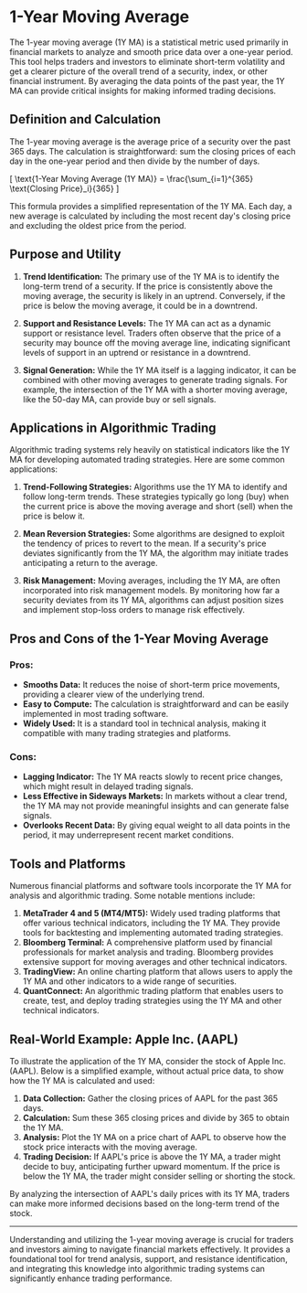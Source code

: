 # 1-Year Moving Average

The 1-year moving average (1Y MA) is a statistical metric used primarily in financial markets to analyze and smooth price data over a one-year period. This tool helps traders and investors to eliminate short-term volatility and get a clearer picture of the overall trend of a security, index, or other financial instrument. By averaging the data points of the past year, the 1Y MA can provide critical insights for making informed trading decisions.

## Definition and Calculation

The 1-year moving average is the average price of a security over the past 365 days. The calculation is straightforward: sum the closing prices of each day in the one-year period and then divide by the number of days.

\[
\text{1-Year Moving Average (1Y MA)} = \frac{\sum_{i=1}^{365} \text{Closing Price}_i}{365}
\]

This formula provides a simplified representation of the 1Y MA. Each day, a new average is calculated by including the most recent day's closing price and excluding the oldest price from the period.

## Purpose and Utility

1. **Trend Identification:** The primary use of the 1Y MA is to identify the long-term trend of a security. If the price is consistently above the moving average, the security is likely in an uptrend. Conversely, if the price is below the moving average, it could be in a downtrend.

2. **Support and Resistance Levels:** The 1Y MA can act as a dynamic support or resistance level. Traders often observe that the price of a security may bounce off the moving average line, indicating significant levels of support in an uptrend or resistance in a downtrend.

3. **Signal Generation:** While the 1Y MA itself is a lagging indicator, it can be combined with other moving averages to generate trading signals. For example, the intersection of the 1Y MA with a shorter moving average, like the 50-day MA, can provide buy or sell signals.

## Applications in Algorithmic Trading

Algorithmic trading systems rely heavily on statistical indicators like the 1Y MA for developing automated trading strategies. Here are some common applications:

1. **Trend-Following Strategies:** Algorithms use the 1Y MA to identify and follow long-term trends. These strategies typically go long (buy) when the current price is above the moving average and short (sell) when the price is below it.

2. **Mean Reversion Strategies:** Some algorithms are designed to exploit the tendency of prices to revert to the mean. If a security's price deviates significantly from the 1Y MA, the algorithm may initiate trades anticipating a return to the average.

3. **Risk Management:** Moving averages, including the 1Y MA, are often incorporated into risk management models. By monitoring how far a security deviates from its 1Y MA, algorithms can adjust position sizes and implement stop-loss orders to manage risk effectively.

## Pros and Cons of the 1-Year Moving Average

### Pros:
- **Smooths Data:** It reduces the noise of short-term price movements, providing a clearer view of the underlying trend.
- **Easy to Compute:** The calculation is straightforward and can be easily implemented in most trading software.
- **Widely Used:** It is a standard tool in technical analysis, making it compatible with many trading strategies and platforms.

### Cons:
- **Lagging Indicator:** The 1Y MA reacts slowly to recent price changes, which might result in delayed trading signals.
- **Less Effective in Sideways Markets:** In markets without a clear trend, the 1Y MA may not provide meaningful insights and can generate false signals.
- **Overlooks Recent Data:** By giving equal weight to all data points in the period, it may underrepresent recent market conditions.

## Tools and Platforms

Numerous financial platforms and software tools incorporate the 1Y MA for analysis and algorithmic trading. Some notable mentions include:

1. **MetaTrader 4 and 5 (MT4/MT5):** Widely used trading platforms that offer various technical indicators, including the 1Y MA. They provide tools for backtesting and implementing automated trading strategies.
2. **Bloomberg Terminal:** A comprehensive platform used by financial professionals for market analysis and trading. Bloomberg provides extensive support for moving averages and other technical indicators.
3. **TradingView:** An online charting platform that allows users to apply the 1Y MA and other indicators to a wide range of securities.
4. **QuantConnect:** An algorithmic trading platform that enables users to create, test, and deploy trading strategies using the 1Y MA and other technical indicators.

## Real-World Example: Apple Inc. (AAPL)

To illustrate the application of the 1Y MA, consider the stock of Apple Inc. (AAPL). Below is a simplified example, without actual price data, to show how the 1Y MA is calculated and used:

1. **Data Collection:** Gather the closing prices of AAPL for the past 365 days.
2. **Calculation:** Sum these 365 closing prices and divide by 365 to obtain the 1Y MA.
3. **Analysis:** Plot the 1Y MA on a price chart of AAPL to observe how the stock price interacts with the moving average.
4. **Trading Decision:** If AAPL's price is above the 1Y MA, a trader might decide to buy, anticipating further upward momentum. If the price is below the 1Y MA, the trader might consider selling or shorting the stock.

By analyzing the intersection of AAPL's daily prices with its 1Y MA, traders can make more informed decisions based on the long-term trend of the stock.

---

Understanding and utilizing the 1-year moving average is crucial for traders and investors aiming to navigate financial markets effectively. It provides a foundational tool for trend analysis, support, and resistance identification, and integrating this knowledge into algorithmic trading systems can significantly enhance trading performance.
